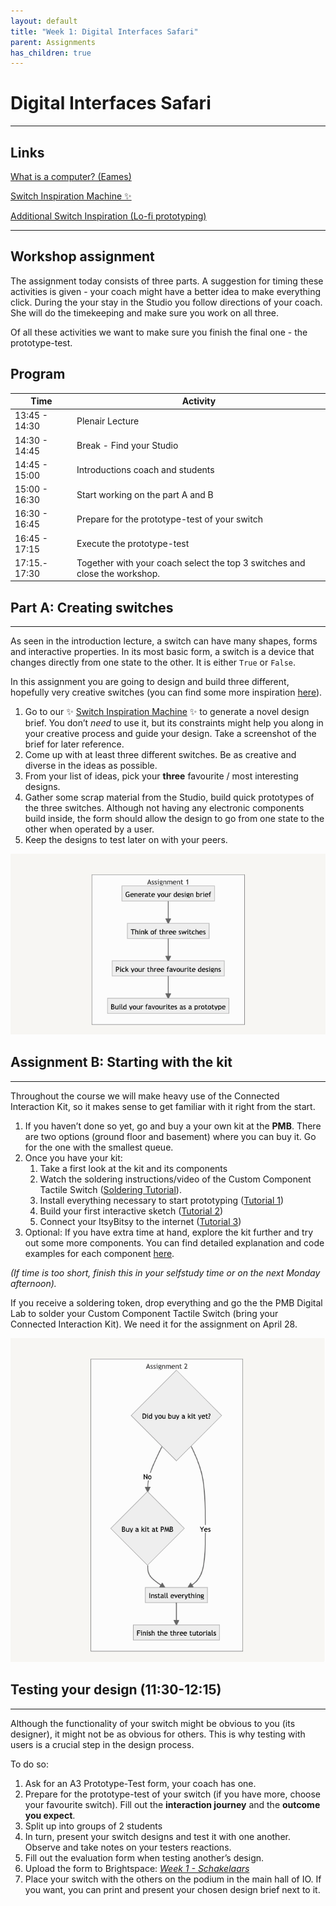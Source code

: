 ```yaml
---
layout: default
title: "Week 1: Digital Interfaces Safari"
parent: Assignments
has_children: true
---
```


# Digital Interfaces Safari

---
## Links
[What is a computer? (Eames)](https://www.youtube.com/watch?v=eIgX6sPOqCY&t=345s)

[Switch Inspiration Machine ✨](https://switch-inspiration-machine.netlify.app)

[Additional Switch Inspiration (Lo-fi prototyping)](https://ahointeractiveproducts2018.tumblr.com/post/177335765394/brief-3-what-is-a-switch)

---
## Workshop assignment

The assignment today consists of three parts. A suggestion for timing these activities is given - your coach might have a better idea to make everything click. During the your stay in the Studio you follow directions of your coach. She will do the timekeeping and make sure you work on all three. 

Of all these activities we want to make sure you finish the final one - the prototype-test.

## Program

| Time | Activity |
| --- | --- |
| 13:45 - 14:30 | Plenair Lecture |
| 14:30 - 14:45 | Break - Find your Studio |
| 14:45 - 15:00 | Introductions coach and students |
| 15:00 - 16:30 | Start working on the part A and B |
| 16:30 - 16:45 | Prepare for the prototype-test of your switch |
| 16:45 - 17:15 | Execute the prototype-test |
| 17:15.- 17:30 | Together with your coach select the top 3 switches and close the workshop. |

## Part A: Creating switches

---

As seen in the introduction lecture, a switch can have many shapes, forms and interactive properties. In its most basic form, a switch is a device that changes directly from one state to the other. It is either `True` or `False`.

In this assignment you are going to design and build three different, hopefully very creative switches (you can find some more inspiration [here](https://ahointeractiveproducts2018.tumblr.com/post/177335765394/brief-3-what-is-a-switch)).

1. Go to our ✨ [Switch Inspiration Machine](https://switch-inspiration-machine.netlify.app) ✨ to generate a novel design brief. You don’t *need* to use it, but its constraints might help you along in your creative process and guide your design. Take a screenshot of the brief for later reference.
2. Come up with at least three different switches. Be as creative and diverse in the ideas as possible. 
3. From your list of ideas, pick your **three** favourite / most interesting designs.
4. Gather some scrap material from the Studio, build quick prototypes of the three switches. Although not having any electronic components build inside, the form should allow the design to go from one state to the other when operated by a user. 
5. Keep the designs to test later on with your peers.

![Untitled](assignment-1.png)

## Assignment B: Starting with the kit

---

Throughout the course we will make heavy use of the Connected Interaction Kit, so it makes sense to get familiar with it right from the start.

1. If you haven’t done so yet, go and buy a your own kit at the **PMB**. There are two options (ground floor and basement) where you can buy it. Go for the one with the smallest queue.
2. Once you have your kit:
    1. Take a first look at the kit and its components
    2. Watch the soldering instructions/video of the Custom Component Tactile Switch ([Soldering Tutorial](https://id-studiolab.github.io/Connected-Interaction-Kit/tutorials/04-assemble-custom-component/tactile-switch)).
    3. Install everything necessary to start prototyping ([Tutorial 1](https://id-studiolab.github.io/Connected-Interaction-Kit/tutorials/01-hello-world/))
    4. Build your first interactive sketch ([Tutorial 2](https://id-studiolab.github.io/Connected-Interaction-Kit/tutorials/02-adding-input-and-output/))
    5. Connect your ItsyBitsy to the internet ([Tutorial 3](https://id-studiolab.github.io/Connected-Interaction-Kit/tutorials/03-connect-to-the-internet/))
3. Optional: If you have extra time at hand, explore the kit further and try out some more components. You can find detailed explanation and code examples for each component [here](https://id-studiolab.github.io/Connected-Interaction-Kit/components/).

*(If time is too short, finish this in your selfstudy time or on the next Monday afternoon).*

If you receive a soldering token, drop everything and go the the PMB Digital Lab to solder your Custom Component Tactile Switch (bring your Connected Interaction Kit). We need it for the assignment on April 28.

![Untitled](assignment-2.png)

## Testing your design (11:30-12:15)

---

Although the functionality of your switch might be obvious to you (its designer), it might not be as obvious for others. This is why testing with users is a crucial step in the design process.

To do so:

1. Ask for an A3 Prototype-Test form, your coach has one. 
2. Prepare for the prototype-test of your switch (if you have more, choose your favourite switch). Fill out the **interaction journey** and the **outcome you expect**.
3. Split up into groups of 2 students
4. In turn, present your switch designs and test it with one another. Observe and take notes on your testers reactions.
5. Fill out the evaluation form when testing another’s design.
6. Upload the form to Brightspace: *[Week 1 - Schakelaars](https://brightspace.tudelft.nl/d2l/lms/dropbox/admin/mark/folder_submissions_users.d2l?db=95400&ou=411563)*
7. Place your switch with the others on the podium in the main hall of IO. If you want, you can print and present your chosen design brief next to it.